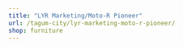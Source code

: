 ```yaml
---
title: "LYR Marketing/Moto-R Pioneer"
url: /tagum-city/lyr-marketing-moto-r-pioneer/
shop: furniture
---
```

